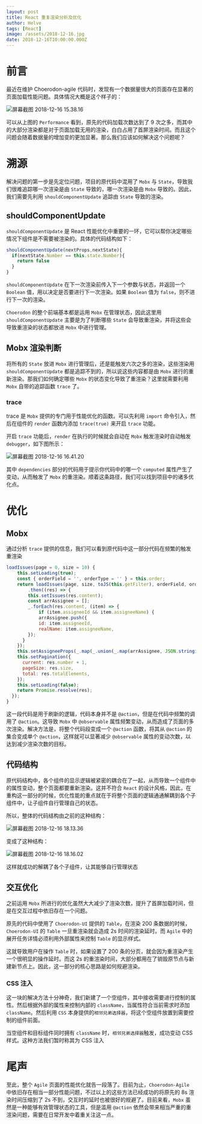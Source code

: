 ```yaml
---
layout: post
title: React 重复渲染分析及优化
author: Helve
tags: [React]
image: /assets/2018-12-16.jpg
date: 2018-12-16T10:00:00.000Z
---
```


# 前言

最近在维护 Choerodon-agile 代码时，发现有一个数据量很大的页面存在显著的页面加载性能问题。具体情况大概是这个样子的：

![屏幕截图 2018-12-16 15.38.16](https://imagetemp.oss-cn-beijing.aliyuncs.com/2018-12-16-%E5%B1%8F%E5%B9%95%E6%88%AA%E5%9B%BE%202018-12-16%2015.38.16.png)

可以从上图的 `Performance` 看到，原先的代码加载次数达到了 9 次之多，而其中的大部分渲染都是对于页面加载无用的渲染，白白占用了首屏渲染时间。而且这个问题会随着数据量的增加变的更加显著。那么我们应该如何解决这个问题呢？

# 溯源

解决问题的第一步是先定位问题，项目的原代码中混用了 `Mobx` 与 `State`，导致我们很难追踪哪一次渲染是由 `State` 导致的，哪一次渲染是由 `Mobx` 导致的。因此，我们需要先利用 `shouldComponentUpdate` 追踪由 `State` 导致的渲染。

## shouldComponentUpdate

`shouldComponentUpdate` 是 React 性能优化中重要的一环，它可以帮你决定哪些情况下组件是不需要被渲染的。具体的代码结构如下：

```javascript
shouldComponentUpdate(nextProps,nextState){
  if(nextState.Number == this.state.Number){
    return false
  }
}
```

`shouldComponentUpdate` 在下一次渲染前传入下一个参数与状态，并返回一个 `Boolean` 值，用以决定是否要进行下一次渲染。如果 `Boolean` 值为 `false`，则不进行下一次的渲染。

`Choerodon` 的整个前端基本都是运用 `Mobx` 在管理状态，因此这里用 `shouldComponentUpdate` 主要是为了判断哪些 `State` 会导致重渲染，并将这些会导致重渲染的状态都放进 `Mobx` 中进行管理。

## Mobx 渲染判断

将所有的 `State` 放进 `Mobx` 进行管理后，还是能触发六次之多的渲染，这些渲染用 `shouldComponentUpdate` 都是追踪不到的，所以说这些内容都是由 `Mobx` 进行的重新渲染。那我们如何确定哪些 `Mobx` 的状态变化导致了重渲染？这里就需要利用 `Mobx` 自带的追踪函数 `trace` 了。

### trace

trace 是 `Mobx` 提供的专门用于性能优化的函数。可以先利用 `import` 命令引入，然后在组件的 `render` 函数内添加 `trace(true)` 来开启 `trace` 功能。

开启 `trace` 功能后，`render` 在执行的时候就会自动在 `Mobx` 触发渲染时自动触发 `debugger`，如下图所示：

![屏幕截图 2018-12-16 16.41.20](https://imagetemp.oss-cn-beijing.aliyuncs.com/2018-12-16-%E5%B1%8F%E5%B9%95%E6%88%AA%E5%9B%BE%202018-12-16%2016.41.20.png)

其中 `dependencies` 部分的代码用于提示你代码中的哪一个 `computed` 属性产生了变动，从而触发了 `Mobx` 的重渲染。顺着这条路径，我们可以找到项目中的诸多优化点。

# 优化

## Mobx

通过分析 `trace` 提供的信息，我们可以看到原代码中这一部分代码在频繁的触发重渲染

```javascript
loadIssues(page = 0, size = 10) {
    this.setLoading(true);
    const { orderField = '', orderType = '' } = this.order;
    return loadIssues(page, size, toJS(this.getFilter), orderField, orderType)
        .then((res) => {
        this.setIssues(res.content);
        const arrAssignee = []; 
        _.forEach(res.content, (item) => {
            if (item.assigneeId && item.assigneeName) {
            arrAssignee.push({
            id: item.assigneeId,
            realName: item.assigneeName,
        });
      }
    });
    this.setAssigneeProps(_.map(_.union(_.map(arrAssignee, JSON.stringify)),JSON.parse));
    this.setPagination({
      current: res.number + 1,
      pageSize: res.size,
      total: res.totalElements,
    });
    this.setLoading(false);
    return Promise.resolve(res);
  });
}
```

这一段代码是用于刷新的逻辑，代码本身并不是 `@action`，但是在代码中频繁的调用了 `@action`。这导致 `Mobx` 中 `@observable` 属性频繁变动，从而造成了页面的多次渲染。解决方法是，将整个代码段变成一个 `@action` 函数，将其从 `@action` 的集合变成单个 `@action`，这样就可以显著减少 `@observable` 属性的变动次数，以达到减少渲染次数的目标。


## 代码结构

原代码结构中，各个组件的显示逻辑被紧密的耦合在了一起，从而导致一个组件中的属性变动，整个页面都要重新渲染。这并不符合 `React` 的设计风格，因此，在重构这一部分的时候，优化性能的重点就在于将整个页面的逻辑通通解耦到各个子组件中，让子组件自行管理自己的状态。

所以，整体的代码结构由之前的这种结构：

![屏幕截图 2018-12-16 18.13.36](https://imagetemp.oss-cn-beijing.aliyuncs.com/2018-12-16-%E5%B1%8F%E5%B9%95%E6%88%AA%E5%9B%BE%202018-12-16%2018.13.36.png)

变成了这种结构：

![屏幕截图 2018-12-16 18.16.02](https://imagetemp.oss-cn-beijing.aliyuncs.com/2018-12-16-%E5%B1%8F%E5%B9%95%E6%88%AA%E5%9B%BE%202018-12-16%2018.16.02.png)

这样就成功的解耦了各个子组件，让其能够自行管理状态

## 交互优化

之前运用 `Mobx` 所进行的优化虽然大大减少了渲染次数，提升了首屏加载时间，但是在交互过程中依旧存在一个问题。

原先的代码中使用了 `Choerodon-UI` 提供的 `Table`，在渲染 200 条数据的时候，`Choerodon-UI` 的 `Table` 一旦重渲染就会造成 2s 时间的渲染延时。而 `Agile` 中的展开任务详情必须利用外部属性来控制 `Table` 的显示样式。

这就导致用户在操作 `Table` 时，如果设置了 200 条的分页，就会因为重渲染产生一个很明显的操作延时。而这 2s 的重渲染时间，大部分都用在了销毁原节点与新建新节点上。因此，这一部分的核心思路是如何规避渲染。

### CSS 注入

这一块的解决方法十分神奇，我们新建了一个空组件，其中接收需要进行控制的属性。然后根据外部的属性来控制内部的 `className`，当属性符合当前需求时添加 `className`。然后利用 `CSS` 本身提供的`相邻兄弟选择器`，将这个空组件放置到需要控制的组件前面。

当空组件和目标组件同时拥有 `className` 时，`相邻兄弟选择器`触发，成功变动 CSS 样式。这种方法我们暂时称其为 CSS 注入

# 尾声

至此，整个 `Agile` 页面的性能优化就告一段落了。目前为止，`Choerodon-Agile` 中依旧存在相当一部分性能问题，不过以上的这些方法已经成功的将原先的 8s 渲染时间压缩到了 2s 不到，交互时的延时也被很好的规避了。目前来看，`Mobx` 虽然是一种能够有效管理状态的工具，但是滥用 `@action` 依然会带来相当严重的重渲染问题，需要在日常开发中着重关注这一点。

